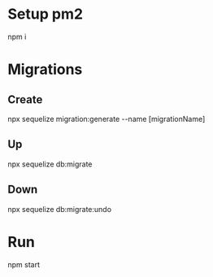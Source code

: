 # Setup pm2
npm i

# Migrations
## Create
npx sequelize migration:generate --name [migrationName]
## Up
npx sequelize db:migrate
## Down
npx sequelize db:migrate:undo

# Run
npm start